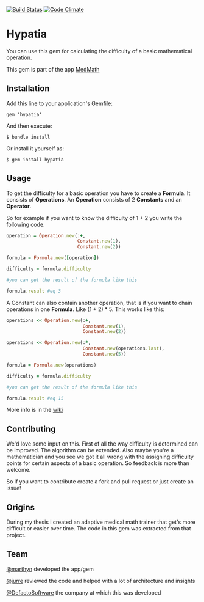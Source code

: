 [![Build Status](https://travis-ci.org/Marthyn/Hypatia.svg?branch=master)](https://travis-ci.org/Marthyn/Hypatia) 
[![Code Climate](https://codeclimate.com/github/Marthyn/Hypatia/badges/gpa.svg)](https://codeclimate.com/github/Marthyn/Hypatia)

# Hypatia

You can use this gem for calculating the difficulty of a basic mathematical operation.

This gem is part of the app [MedMath](www.medmath.com)

## Installation

Add this line to your application's Gemfile:

    gem 'hypatia'

And then execute:

    $ bundle install

Or install it yourself as:

    $ gem install hypatia

## Usage

To get the difficulty for a basic operation you have to create a **Formula**. It consists of **Operations**.
An **Operation** consists of 2 **Constants** and an **Operator**.

So for example if you want to know the difficulty of 1 + 2 you write the following code.

```ruby
operation = Operation.new(:+,
                          Constant.new(1),
                          Constant.new(2))

formula = Formula.new([operation])

difficulty = formula.difficulty

#you can get the result of the formula like this

formula.result #eq 3
```

A Constant can also contain another operation, that is if you want to chain operations in one **Formula**. Like (1 + 2) * 5. This works like this:

```ruby
operations << Operation.new(:+,
                            Constant.new(1),
                            Constant.new(2))

operations << Operation.new(:*,
                            Constant.new(operations.last),
                            Constant.new(5))

formula = Formula.new(operations)

difficulty = formula.difficulty

#you can get the result of the formula like this

formula.result #eq 15
```

More info is in the [wiki]()

## Contributing

We'd love some input on this. First of all the way difficulty is determined can be improved. The algorithm can be extended. Also maybe you're a mathematician and you see we got it all wrong with the assigning difficulty points for certain aspects of a basic operation. So feedback is more than welcome.

So if you want to contribute create a fork and pull request or just create an issue!

## Origins

During my thesis i created an adaptive medical math trainer that get's more difficult or easier over time. The code in this gem was extracted from that project.

## Team

[@marthyn](https://github.com/marthyn) developed the app/gem

[@jurre](https://github.com/jurre) reviewed the code and helped with a lot of architecture and insights

[@DefactoSoftware](https://github.com/DefactoSoftware) the company at which this was developed

